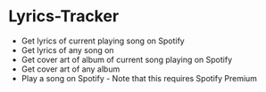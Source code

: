 # Lyrics-Tracker

* Get lyrics of current playing song on Spotify 
* Get lyrics of any song on 
* Get cover art of album of current song playing on Spotify 
* Get cover art of any album 
* Play a song on Spotify - Note that this requires Spotify Premium
